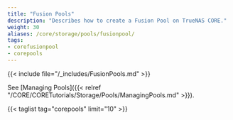 ```yaml
---
title: "Fusion Pools"
description: "Describes how to create a Fusion Pool on TrueNAS CORE."
weight: 30
aliases: /core/storage/pools/fusionpool/
tags:
- corefusionpool
- corepools
---
```



{{< include file="/_includes/FusionPools.md" >}}

See [Managing Pools]({{< relref "/CORE/CORETutorials/Storage/Pools/ManagingPools.md" >}}).

{{< taglist tag="corepools" limit="10" >}}
